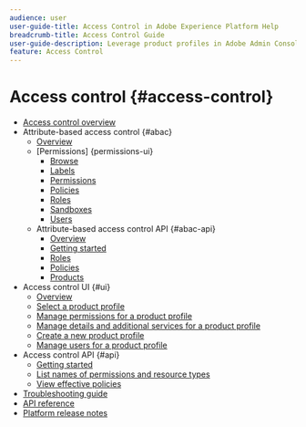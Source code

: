 ```yaml
---
audience: user
user-guide-title: Access Control in Adobe Experience Platform Help
breadcrumb-title: Access Control Guide
user-guide-description: Leverage product profiles in Adobe Admin Console to link users with permissions and sandboxes.
feature: Access Control
---
```


# Access control {#access-control}

* [Access control overview](home.md)
* Attribute-based access control {#abac}
  * [Overview](abac/overview.md)
  * [Permissions] {permissions-ui}
    * [Browse](abac/ui/browse.md)
    * [Labels](abac/ui/labels.md)
    * [Permissions](abac/ui/permissions.md)
    * [Policies](abac/ui/policies.md)
    * [Roles](abac/ui/roles.md)
    * [Sandboxes](abac/ui/sandboxes.md)
    * [Users](abac/ui/users.md)
  * Attribute-based access control API {#abac-api}
    * [Overview](abac/api/overview.md)
    * [Getting started](abac/api/getting-started.md)
    * [Roles](abac/api/roles.md)
    * [Policies](abac/api/policies.md)
    * [Products](abac/api/products.md)
* Access control UI {#ui}
  * [Overview](ui/overview.md)
  * [Select a product profile](ui/browse.md)
  * [Manage permissions for a product profile](ui/permissions.md)
  * [Manage details and additional services for a product profile](ui/details-and-services.md)
  * [Create a new product profile](ui/create-profile.md)
  * [Manage users for a product profile](ui/users.md)
* Access control API {#api}
  * [Getting started](api/getting-started.md)
  * [List names of permissions and resource types](api/permissions-and-resource-types.md)
  * [View effective policies](api/effective-policies.md)
* [Troubleshooting guide](troubleshooting-guide.md)
* [API reference](https://www.adobe.io/experience-platform-apis/references/access-control/)
* [Platform release notes](https://www.adobe.com/go/platform-release-notes-en)